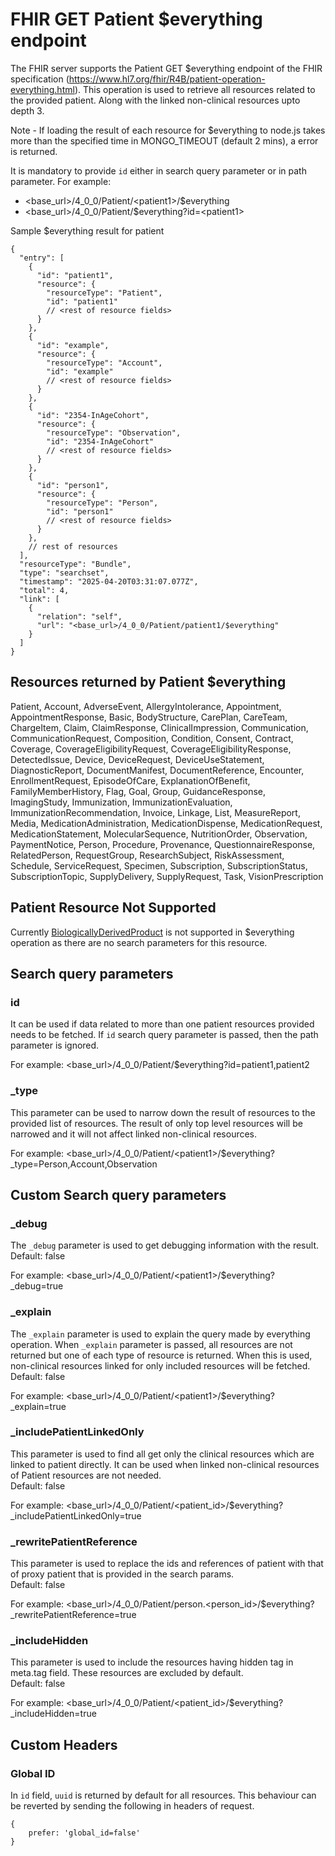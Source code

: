 # FHIR GET Patient $everything endpoint

The FHIR server supports the Patient GET $everything endpoint of the FHIR specification (https://www.hl7.org/fhir/R4B/patient-operation-everything.html). This operation is used to retrieve all resources related to the provided patient. Along with the linked non-clinical resources upto depth 3.

Note - If loading the result of each resource for $everything to node.js takes more than the specified time in MONGO_TIMEOUT (default 2 mins), a error is returned.

It is mandatory to provide `id` either in search query parameter or in path parameter.
For example:

-   <base_url>/4_0_0/Patient/\<patient1>/$everything
-   <base_url>/4_0_0/Patient/$everything?id=\<patient1>

Sample $everything result for patient

```
{
  "entry": [
    {
      "id": "patient1",
      "resource": {
        "resourceType": "Patient",
        "id": "patient1"
        // <rest of resource fields>
      }
    },
    {
      "id": "example",
      "resource": {
        "resourceType": "Account",
        "id": "example"
        // <rest of resource fields>
      }
    },
    {
      "id": "2354-InAgeCohort",
      "resource": {
        "resourceType": "Observation",
        "id": "2354-InAgeCohort"
        // <rest of resource fields>
      }
    },
    {
      "id": "person1",
      "resource": {
        "resourceType": "Person",
        "id": "person1"
        // <rest of resource fields>
      }
    },
    // rest of resources
  ],
  "resourceType": "Bundle",
  "type": "searchset",
  "timestamp": "2025-04-20T03:31:07.077Z",
  "total": 4,
  "link": [
    {
      "relation": "self",
      "url": "<base_url>/4_0_0/Patient/patient1/$everything"
    }
  ]
}
```

## Resources returned by Patient $everything
Patient, Account, AdverseEvent, AllergyIntolerance, Appointment, AppointmentResponse, Basic, BodyStructure, CarePlan, CareTeam, ChargeItem, Claim, ClaimResponse, ClinicalImpression, Communication, CommunicationRequest, Composition, Condition, Consent, Contract, Coverage, CoverageEligibilityRequest, CoverageEligibilityResponse, DetectedIssue, Device, DeviceRequest, DeviceUseStatement, DiagnosticReport, DocumentManifest, DocumentReference, Encounter, EnrollmentRequest, EpisodeOfCare, ExplanationOfBenefit, FamilyMemberHistory, Flag, Goal, Group, GuidanceResponse, ImagingStudy, Immunization, ImmunizationEvaluation, ImmunizationRecommendation, Invoice, Linkage, List, MeasureReport, Media, MedicationAdministration, MedicationDispense, MedicationRequest, MedicationStatement, MolecularSequence, NutritionOrder, Observation, PaymentNotice, Person, Procedure, Provenance, QuestionnaireResponse, RelatedPerson, RequestGroup, ResearchSubject, RiskAssessment, Schedule, ServiceRequest, Specimen, Subscription, SubscriptionStatus, SubscriptionTopic, SupplyDelivery, SupplyRequest, Task, VisionPrescription

## Patient Resource Not Supported
Currently [BiologicallyDerivedProduct]((https://www.hl7.org/fhir/r4b/BiologicallyDerivedProduct.html)) is not supported in $everything operation as there are no search parameters for this resource.

## Search query parameters

### id

It can be used if data related to more than one patient resources provided needs to be fetched. If `id` search query parameter is passed, then the path parameter is ignored.

For example: <base_url>/4_0_0/Patient/$everything?id=patient1,patient2

### \_type

This parameter can be used to narrow down the result of resources to the provided list of resources. The result of only top level resources will be narrowed and it will not affect linked non-clinical resources.

For example: <base_url>/4_0_0/Patient/\<patient1>/$everything?\_type=Person,Account,Observation

## Custom Search query parameters

### \_debug

The `_debug` parameter is used to get debugging information with the result.
<br> 
Default: false

For example: <base_url>/4_0_0/Patient/\<patient1>/$everything?\_debug=true

### \_explain

The `_explain` parameter is used to explain the query made by everything operation. When `_explain` parameter is passed, all resources are not returned but one of each type of resource is returned. When this is used, non-clinical resources linked for only included resources will be fetched.
<br> 
Default: false

For example: <base_url>/4_0_0/Patient/\<patient1>/$everything?\_explain=true

### \_includePatientLinkedOnly

This parameter is used to find all get only the clinical resources which are linked to patient directly. It can be used when linked non-clinical resources of Patient resources are not needed.
<br> 
Default: false

For example: <base_url>/4_0_0/Patient/\<patient_id>/$everything?\_includePatientLinkedOnly=true

### \_rewritePatientReference

This parameter is used to replace the ids and references of patient with that of proxy patient that is provided in the search params.
<br> 
Default: false

For example: <base_url>/4_0_0/Patient/person.\<person_id>/$everything?\_rewritePatientReference=true

### \_includeHidden

This parameter is used to include the resources having hidden tag in meta.tag field. These resources are excluded by default.
<br> 
Default: false

For example: <base_url>/4_0_0/Patient/\<patient_id>/$everything?\_includeHidden=true

## Custom Headers

### Global ID
In `id` field, `uuid` is returned by default for all resources. This behaviour can be reverted by sending the following in headers of request.
```
{
    prefer: 'global_id=false'
}
```
